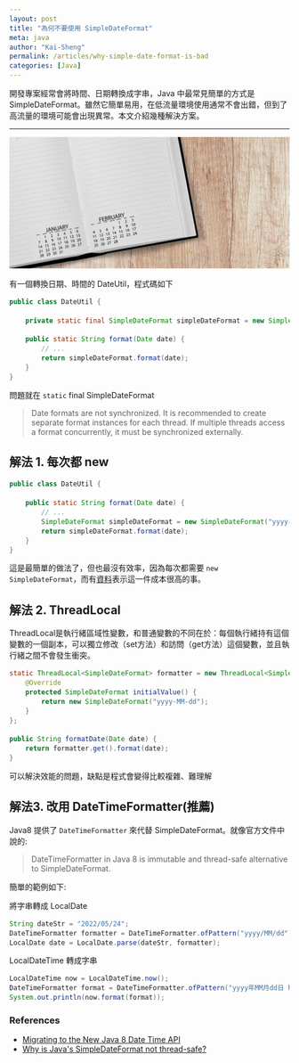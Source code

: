 ```yaml
---
layout: post
title: "為何不要使用 SimpleDateFormat"
meta: java
author: "Kai-Sheng"
permalink: /articles/why-simple-date-format-is-bad
categories: [Java]
--- 
```


開發專案經常會將時間、日期轉換成字串，Java 中最常見簡單的方式是 SimpleDateFormat。雖然它簡單易用，在低流量環境使用通常不會出錯，但到了高流量的環境可能會出現異常。本文介紹幾種解決方案。

---

![why-simple-date-format-is-bad.png](/assets/image/why-simple-date-format-is-bad.png)


有一個轉換日期、時間的 DateUtil，程式碼如下
 
```java
public class DateUtil {

    private static final SimpleDateFormat simpleDateFormat = new SimpleDateFormat("yyyy-MM-dd hh:mm:ss");
        
    public static String format(Date date) {
        // ...
        return simpleDateFormat.format(date);
    }
}
```

問題就在 `static` final SimpleDateFormat

> Date formats are not synchronized. It is recommended to create separate format instances for each thread. If multiple threads access a format concurrently, it must be synchronized externally.

## **解法 1. 每次都 new**

```java
public class DateUtil {
        
    public static String format(Date date) {
        // ...
        SimpleDateFormat simpleDateFormat = new SimpleDateFormat("yyyy-MM-dd hh:mm:ss");
        return simpleDateFormat.format(date);
    }
}
```

這是最簡單的做法了，但也最沒有效率，因為每次都需要 `new SimpleDateFormat`，而有[資料](https://askldjd.wordpress.com/2013/03/04/simpledateformat-is-slow/)表示這一件成本很高的事。

## **解法 2. ThreadLocal**

ThreadLocal是執行緒區域性變數，和普通變數的不同在於：每個執行緒持有這個變數的一個副本，可以獨立修改（set方法）和訪問（get方法）這個變數，並且執行緒之間不會發生衝突。

```java
static ThreadLocal<SimpleDateFormat> formatter = new ThreadLocal<SimpleDateFormat>() {
    @Override
    protected SimpleDateFormat initialValue() {
        return new SimpleDateFormat("yyyy-MM-dd");
    }
};

public String formatDate(Date date) {
    return formatter.get().format(date);
}
```

可以解決效能的問題，缺點是程式會變得比較複雜、難理解

## **解法3. 改用  DateTimeFormatter(推薦)**

Java8 提供了 `DateTimeFormatter` 來代替 SimpleDateFormat。就像官方文件中說的:

> DateTimeFormatter in Java 8 is immutable and thread-safe alternative to SimpleDateFormat.

簡單的範例如下:

將字串轉成 LocalDate
```java
String dateStr = "2022/05/24";
DateTimeFormatter formatter = DateTimeFormatter.ofPattern("yyyy/MM/dd");
LocalDate date = LocalDate.parse(dateStr, formatter);
```

LocalDateTime 轉成字串
```java
LocalDateTime now = LocalDateTime.now();
DateTimeFormatter format = DateTimeFormatter.ofPattern("yyyy年MM月dd日 hh:mm");
System.out.println(now.format(format));
```

### **References**
- [Migrating to the New Java 8 Date Time API](https://www.baeldung.com/migrating-to-java-8-date-time-api)
- [Why is Java's SimpleDateFormat not thread-safe?](https://stackoverflow.com/questions/6840803/why-is-javas-simpledateformat-not-thread-safe)